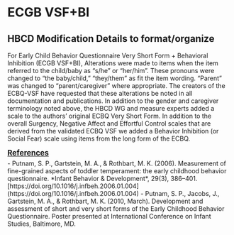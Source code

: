 # ECGB VSF+BI


## HBCD Modification Details to format/organize

For Early Child Behavior Questionnaire Very Short Form + Behavioral Inhibition (ECGB VSF+BI), Alterations were made to items when the item referred to the child/baby as “s/he” or “her/him”. These pronouns were changed to “the baby/child,” “they/them” as fit the item wording. “Parent” was changed to “parent/caregiver” where appropriate. The creators of the ECBQ-VSF have requested that these alterations be noted in all documentation and publications.
In addition to the gender and caregiver terminology noted above, the HBCD WG and measure experts added a scale to the authors’ original ECBQ Very Short Form. In addition to the overall Surgency, Negative Affect and Effortful Control scales that are derived from the validated ECBQ VSF we added a Behavior Inhibition (or Social Fear) scale using items from the long form of the ECBQ.

<p style="font-size: 1.2em; margin: 0 0 5px;"><b><u>References</u></b></p>
- Putnam, S. P., Gartstein, M. A., & Rothbart, M. K. (2006). Measurement of fine-grained aspects of toddler temperament: the early childhood behavior questionnaire. *Infant Behavior & Development*, 29(3), 386–401. [https://doi.org/10.1016/j.infbeh.2006.01.004](https://doi.org/10.1016/j.infbeh.2006.01.004)
- Putnam, S. P., Jacobs, J., Gartstein, M. A., & Rothbart, M. K. (2010, March). Development and assessment of short and very short forms of the Early Childhood Behavior Questionnaire. Poster presented at International Conference on Infant Studies, Baltimore, MD.
